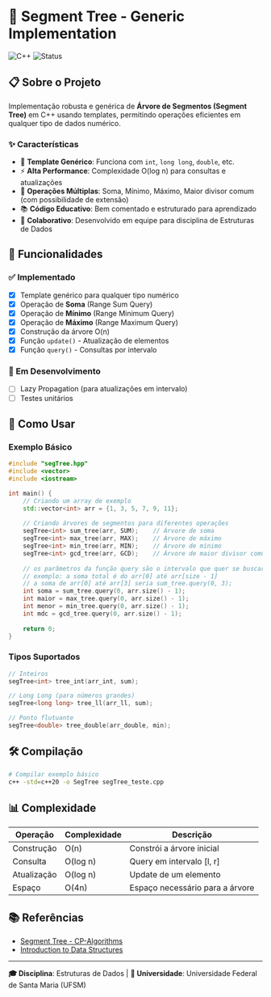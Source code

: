 # 🌳 Segment Tree - Generic Implementation

![C++](https://img.shields.io/badge/c++-%2300599C.svg?style=for-the-badge&logo=c%2B%2B&logoColor=white)
![Status](https://img.shields.io/badge/status-in%20development-yellow.svg?style=for-the-badge)

## 📋 Sobre o Projeto

Implementação robusta e genérica de **Árvore de Segmentos (Segment Tree)** em C++ usando templates, permitindo operações eficientes em qualquer tipo de dados numérico.

### ✨ Características

- 🎯 **Template Genérico**: Funciona com `int`, `long long`, `double`, etc.
- ⚡ **Alta Performance**: Complexidade O(log n) para consultas e atualizações
- 🔧 **Operações Múltiplas**: Soma, Mínimo, Máximo, Maior divisor comum (com possibilidade de extensão)
- 📚 **Código Educativo**: Bem comentado e estruturado para aprendizado
- 🤝 **Colaborativo**: Desenvolvido em equipe para disciplina de Estruturas de Dados

## 🚀 Funcionalidades

### ✅ Implementado
- [x] Template genérico para qualquer tipo numérico
- [x] Operação de **Soma** (Range Sum Query)
- [x] Operação de **Mínimo** (Range Minimum Query)
- [x] Operação de **Máximo** (Range Maximum Query)
- [x] Construção da árvore O(n)
- [x] Função `update()` - Atualização de elementos
- [x] Função `query()` - Consultas por intervalo

### 🔄 Em Desenvolvimento
- [ ] Lazy Propagation (para atualizações em intervalo)
- [ ] Testes unitários

## 📖 Como Usar

### Exemplo Básico

```cpp
#include "segTree.hpp"
#include <vector>
#include <iostream>

int main() {
    // Criando um array de exemplo
    std::vector<int> arr = {1, 3, 5, 7, 9, 11};
    
    // Criando árvores de segmentos para diferentes operações
    segTree<int> sum_tree(arr, SUM);    // Árvore de soma
    segTree<int> max_tree(arr, MAX);    // Árvore de máximo
    segTree<int> min_tree(arr, MIN);    // Árvore de mínimo
    segTree<int> gcd_tree(arr, GCD);    // Árvore de maior divisor comum
    
    // os parâmetros da função query são o intervalo que quer se buscar
    // exemplo: a soma total é do arr[0] até arr[size - 1]
    // a soma de arr[0] até arr[3] seria sum_tree.query(0, 3);
    int soma = sum_tree.query(0, arr.size() - 1);
    int maior = max_tree.query(0, arr.size() - 1);
    int menor = min_tree.query(0, arr.size() - 1);
    int mdc = gcd_tree.query(0, arr.size() - 1);
    
    return 0;
}
```

### Tipos Suportados

```cpp
// Inteiros
segTree<int> tree_int(arr_int, sum);

// Long Long (para números grandes)
segTree<long long> tree_ll(arr_ll, sum);

// Ponto flutuante
segTree<double> tree_double(arr_double, min);

```
## 🛠️ Compilação

```bash
# Compilar exemplo básico
c++ -std=c++20 -o SegTree segTree_teste.cpp
```

## 📊 Complexidade

| Operação | Complexidade | Descrição |
|----------|-------------|-----------|
| Construção | O(n) | Constrói a árvore inicial |
| Consulta | O(log n) | Query em intervalo [l, r] |
| Atualização | O(log n) | Update de um elemento |
| Espaço | O(4n) | Espaço necessário para a árvore |

## 📚 Referências

- [Segment Tree - CP-Algorithms](https://cp-algorithms.com/data_structures/segment_tree.html)
- [Introduction to Data Structures](https://www.geeksforgeeks.org/segment-tree-data-structure/)

---

**🎓 Disciplina**: Estruturas de Dados | **🏫 Universidade**: Universidade Federal de Santa Maria (UFSM)
